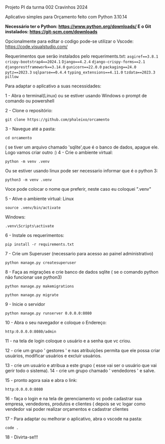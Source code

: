 Projeto PI da turma 002 Cravinhos 2024

Aplicativo simples para Orçamento feito com Python 3.10.14

**Necessário ter o Python:
https://www.python.org/downloads/
E o Git instalados:
https://git-scm.com/downloads**

Opcionalmente para editar o codigo pode-se utilizar o Vscode:
https://code.visualstudio.com/

Requerimentos que serão instalados pelo requeriments.txt:
``asgiref==3.8.1``
``crispy-bootstrap4==2024.1``
``Django==4.2.4``
``django-crispy-forms==2.1``
``djangorestframework==3.14.0``
``gunicorn==22.0.0``
``packaging==24.0``
``pytz==2023.3``
``sqlparse==0.4.4``
``typing_extensions==4.11.0``
``tzdata==2023.3``
``pillow``


Para adaptar o aplicativo a suas necessidades:

1 - Abra o terminal(Linux) ou se estiver usando Windows o prompt de comando ou powershell

2 - Clone o repositório:
```
git clone https://github.com/phaleixo/orcamento
```
3 - Navegue até a pasta:
```
cd orcamento 
```
( se tiver um arquivo chamado 'sqlite',que é o banco de dados, apague ele. Logo vamos criar outro :)
4 - Crie o ambiente virtual:
```
python -m venv .venv
```
Ou se estiver usando linux pode ser necessario informar que é o python 3:
```
python3 -m venv .venv
```
Voce pode colocar o nome que preferir, neste caso eu coloquei  ".venv"

5 - Ative o ambiente virtual:
Linux
```
source .venv/bin/activate
```
Windows:
```
.venv\Scripts\activate
```

6 - Instale os requerimentos:
```
pip install -r requirements.txt
```

7 - Crie um Superuser (necessario para acesso ao painel administrativo)

```
python manage.py createsuperuser
```

8 - Faça as migrações e crie banco de dados sqlite ( se o comando python não funcionar use python3)
```
python manage.py makemigrations
```

```
python manage.py migrate
```

9 - Inicie o servidor
```
python manage.py runserver 0.0.0.0:8080
```
10 - Abra o seu navegador e coloque o Endereço:
```
http:0.0.0.0:8080/admin
```

11 - na tela de login coloque o usuário e a senha que vc criou.

12 - crie um grupo ' gestores ' e nas atribuições permita que ele possa criar usuários, modificar usuários e excluir usuários.

13 - crie um usuário e atribua a este grupo ( esse vai ser o usuário que vai gerir todo o sistema).
14 - crie um grupo chamado ' vendedores ' e salve.

15 - pronto agora saia e abra o link: 

```
http:0.0.0.0:8080
```
16 - faça o login e na tela de gerenciamento vc pode cadastrar sua empresa, vendedores, produtos e clientes ( depois se vc logar como vendedor vai poder realizar orçamentos e cadastrar clientes


17 - Para adaptar ou melhorar o aplicativo, abra o vscode na pasta:
```
code .
```
18 - Divirta-se!!!

